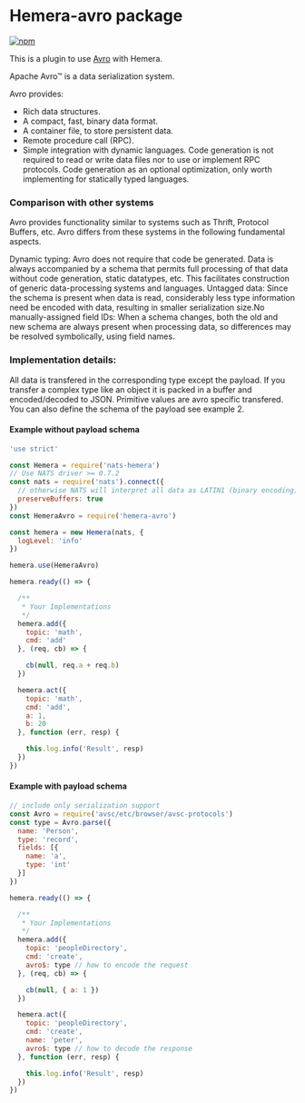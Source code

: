 # Hemera-avro package

[![npm](https://img.shields.io/npm/v/hemera-avro.svg?maxAge=3600)](https://www.npmjs.com/package/hemera-avro)

This is a plugin to use [Avro](https://avro.apache.org) with Hemera.

Apache Avro™ is a data serialization system.

Avro provides:

* Rich data structures.
* A compact, fast, binary data format.
* A container file, to store persistent data.
* Remote procedure call (RPC).
* Simple integration with dynamic languages. Code generation is not required to read or write data files nor to use or implement RPC protocols. Code generation as an optional optimization, only worth implementing for statically typed languages.

### Comparison with other systems
Avro provides functionality similar to systems such as Thrift, Protocol Buffers, etc. Avro differs from these systems in the following fundamental aspects.

Dynamic typing: Avro does not require that code be generated. Data is always accompanied by a schema that permits full processing of that data without code generation, static datatypes, etc. This facilitates construction of generic data-processing systems and languages.
Untagged data: Since the schema is present when data is read, considerably less type information need be encoded with data, resulting in smaller serialization size.No manually-assigned field IDs: When a schema changes, both the old and new schema are always present when processing data, so differences may be resolved symbolically, using field names.

### Implementation details:

All data is transfered in the corresponding type except the payload. If you transfer a complex type like an object it is packed in a buffer and encoded/decoded to JSON. Primitive values are avro specific transfered. You can also define the schema of the payload see example 2.


#### Example without payload schema

```js
'use strict'

const Hemera = require('nats-hemera')
// Use NATS driver >= 0.7.2
const nats = require('nats').connect({ 
  // otherwise NATS will interpret all data as LATIN1 (binary encoding)
  preserveBuffers: true
})
const HemeraAvro = require('hemera-avro')

const hemera = new Hemera(nats, {
  logLevel: 'info'
})

hemera.use(HemeraAvro)

hemera.ready(() => {

  /**
   * Your Implementations
   */
  hemera.add({
    topic: 'math',
    cmd: 'add'
  }, (req, cb) => {

    cb(null, req.a + req.b)
  })

  hemera.act({
    topic: 'math',
    cmd: 'add',
    a: 1,
    b: 20
  }, function (err, resp) {

    this.log.info('Result', resp)
  })
})

```

#### Example with payload schema

```js
// include only serialization support
const Avro = require('avsc/etc/browser/avsc-protocols')
const type = Avro.parse({
  name: 'Person',
  type: 'record',
  fields: [{
    name: 'a',
    type: 'int'
  }]
})

hemera.ready(() => {

  /**
   * Your Implementations
   */
  hemera.add({
    topic: 'peopleDirectory',
    cmd: 'create',
    avro$: type // how to encode the request
  }, (req, cb) => {

    cb(null, { a: 1 })
  })

  hemera.act({
    topic: 'peopleDirectory',
    cmd: 'create',
    name: 'peter',
    avro$: type // how to decode the response
  }, function (err, resp) {

    this.log.info('Result', resp)
  })
})
```
